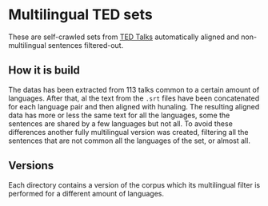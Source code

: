 # Multilingual TED sets
These are self-crawled sets from [TED Talks](https://ted2srt.org/) automatically aligned and non-multilingual sentences filtered-out.

## How it is build
The datas has been extracted from 113 talks common to a certain amount of languages.
After that, al the text from the `.srt` files have been concatenated for each language pair and then aligned with hunaling.
The resulting aligned data has more or less the same text for all the languages, some the sentences are shared by a few languages but not all.
To avoid these differences another fully multilingual version was created, filtering all the sentences that are not common all the languages of the set, or almost all.

## Versions
Each directory contains a version of the corpus which its multilingual filter is performed for a different amount of languages.
